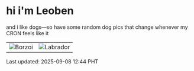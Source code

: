 # hi i'm Leoben

and i like dogs—so have some random dog pics that change whenever my CRON feels like it

|  |  |
|--------|----------|
| ![Borzoi](https://random-dog-vercel.vercel.app/api/random-borzoi?v=1757306690) | ![Labrador](https://random-dog-vercel.vercel.app/api/random-labrador?v=1757306690) |

Last updated: 2025-09-08 12:44 PHT
